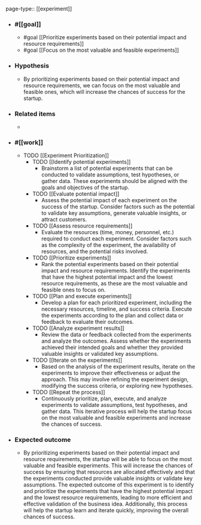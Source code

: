 page-type:: [[experiment]]



  - ### #[[goal]]
    - #goal [[Prioritize experiments based on their potential impact and resource requirements]]
    - #goal [[Focus on the most valuable and feasible experiments]]
  - ### Hypothesis
    - By prioritizing experiments based on their potential impact and resource requirements, we can focus on the most valuable and feasible ones, which will increase the chances of success for the startup.
  - ### Related items
    - 
  - ### #[[work]]
    - TODO [[Experiment Prioritization]]
      - TODO [[Identify potential experiments]]
        - Brainstorm a list of potential experiments that can be conducted to validate assumptions, test hypotheses, or gather data. These experiments should be aligned with the goals and objectives of the startup.
      - TODO [[Evaluate potential impact]]
        - Assess the potential impact of each experiment on the success of the startup. Consider factors such as the potential to validate key assumptions, generate valuable insights, or attract customers.
      - TODO [[Assess resource requirements]]
        - Evaluate the resources (time, money, personnel, etc.) required to conduct each experiment. Consider factors such as the complexity of the experiment, the availability of resources, and the potential risks involved.
      - TODO [[Prioritize experiments]]
        - Rank the potential experiments based on their potential impact and resource requirements. Identify the experiments that have the highest potential impact and the lowest resource requirements, as these are the most valuable and feasible ones to focus on.
      - TODO [[Plan and execute experiments]]
        - Develop a plan for each prioritized experiment, including the necessary resources, timeline, and success criteria. Execute the experiments according to the plan and collect data or feedback to evaluate their outcomes.
      - TODO [[Analyze experiment results]]
        - Review the data or feedback collected from the experiments and analyze the outcomes. Assess whether the experiments achieved their intended goals and whether they provided valuable insights or validated key assumptions.
      - TODO [[Iterate on the experiments]]
        - Based on the analysis of the experiment results, iterate on the experiments to improve their effectiveness or adjust the approach. This may involve refining the experiment design, modifying the success criteria, or exploring new hypotheses.
      - TODO [[Repeat the process]]
        - Continuously prioritize, plan, execute, and analyze experiments to validate assumptions, test hypotheses, and gather data. This iterative process will help the startup focus on the most valuable and feasible experiments and increase the chances of success.
  - ### Expected outcome
    - By prioritizing experiments based on their potential impact and resource requirements, the startup will be able to focus on the most valuable and feasible experiments. This will increase the chances of success by ensuring that resources are allocated effectively and that the experiments conducted provide valuable insights or validate key assumptions. The expected outcome of this experiment is to identify and prioritize the experiments that have the highest potential impact and the lowest resource requirements, leading to more efficient and effective validation of the business idea. Additionally, this process will help the startup learn and iterate quickly, improving the overall chances of success.

